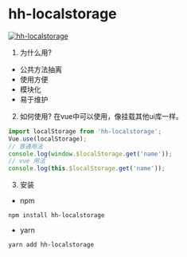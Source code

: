 # hh-localstorage

[![hh-localstorage](https://img.shields.io/npm/v/hh-localstorage.svg)](https://www.npmjs.com/package/hh-localstorage)
[^_^]:
    [![NPM downloads](http://img.shields.io/npm/dm/hh-localstorage.svg)](https://npmjs.com/package/hh-localstorage)
    [![Package Quality](http://npm.shields.com/packagequality/hh-localstorage.svg)](http://packagequality.com/#?package=hh-localstorage)

1. 为什么用?

 * 公共方法抽离
 * 使用方便
 * 模块化
 * 易于维护

2. 如何使用?
在vue中可以使用，像挂载其他ui库一样。
 ```js
 import localStorage from 'hh-localstorage';
 Vue.use(localStorage);
 // 普通用法
 console.log(window.$localStorage.get('name'));
 // vue 用法
 console.log(this.$localStorage.get('name'));
 ```

3. 安装

  * npm

  `npm install hh-localstorage`

  * yarn

  `yarn add hh-localstorage`
